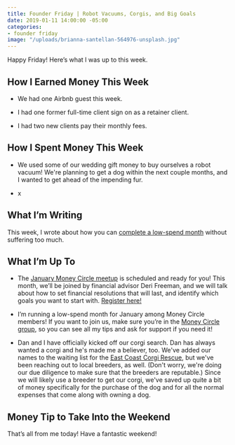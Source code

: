 ```yaml
---
title: Founder Friday | Robot Vacuums, Corgis, and Big Goals
date: 2019-01-11 14:00:00 -05:00
categories:
- founder friday
image: "/uploads/brianna-santellan-564976-unsplash.jpg"
---
```


Happy Friday! Here’s what I was up to this week.

## **How I Earned Money This Week**

* We had one Airbnb guest this week.

* I had one former full-time client sign on as a retainer client.

* I had two new clients pay their monthly fees.

## **How I Spent Money This Week**

* We used some of our wedding gift money to buy ourselves a robot vacuum! We're planning to get a dog within the next couple months, and I wanted to get ahead of the impending fur. 

* x

## **What I’m Writing**

This week, I wrote about how you can [complete a low-spend month](https://www.maggiegermano.com/blog/how-to-complete-a-low-spend-month/) without suffering too much. 

## **What I’m Up To**

* The [January Money Circle meetup](https://www.eventbrite.com/e/money-circle-financial-resolutions-that-last-tickets-54309667678) is scheduled and ready for you! This month, we’ll be joined by financial advisor Deri Freeman, and we will talk about how to set financial resolutions that will last, and identify which goals you want to start with. [Register here!](https://www.eventbrite.com/e/money-circle-financial-resolutions-that-last-tickets-54309667678)

* I’m running a low-spend month for January among Money Circle members! If you want to join us, make sure you’re in the [Money Circle group](https://www.facebook.com/groups/MoneyCircleGroup), so you can see all my tips and ask for support if you need it!

* Dan and I have officially kicked off our corgi search. Dan has always wanted a corgi and he's made me a believer, too. We've added our names to the waiting list for the [East Coast Corgi Rescue](https://www.eastcoastcorgirescue.org/), but we've been reaching out to local breeders, as well. (Don't worry, we're doing our due diligence to make sure that the breeders are reputable.) Since we will likely use a breeder to get our corgi, we've saved up quite a bit of money specifically for the purchase of the dog and for all the normal expenses that come along with owning a dog. 

## **Money Tip to Take Into the Weekend**

That’s all from me today! Have a fantastic weekend!